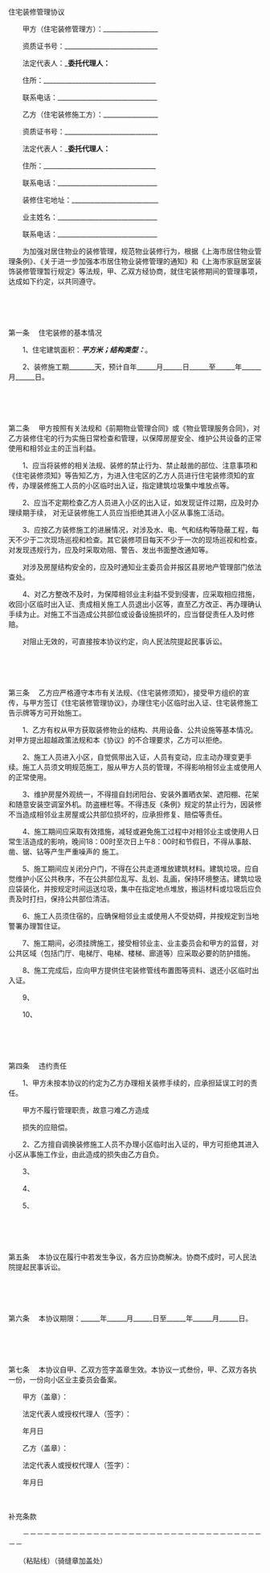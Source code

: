 



住宅装修管理协议



 

　　甲方（住宅装修管理方）：_________________

　　资质证书号：_____________________________

　　法定代表人：_________委托代理人：________

　　住所：___________________________________

　　联系电话：_______________________________　　

　　乙方（住宅装修施工方）：_________________

　　资质证书号：_____________________________

　　法定代表人：_________委托代理人：________

　　住所：___________________________________

　　联系电话：_______________________________

　　装修住宅地址：___________________________

　　业主姓名：_______________________________

　　联系电话：_______________________________　　

　　为加强对居住物业的装修管理，规范物业装修行为，根据《上海市居住物业管理条例》、《关于进一步加强本市居住物业装修管理的通知》和《上海市家庭居室装饰装修管理暂行规定》等法规，甲、乙双方经协商，就住宅装修期间的管理事项，达成如下约定，以共同遵守。

　　

　　

第一条
　住宅装修的基本情况

　　1、住宅建筑面积：___________平方米；结构类型：___________。

　　2、装修施工期________天，预计自年______月______日______至______年______月______日。

　　

　　

第二条
　甲方按照有关法规和《前期物业管理合同》或《物业管理服务合同》，对乙方装修住宅的行为实施日常检查和管理，以保障房屋安全、维护公共设备的正常使用和相邻业主的正当利益。

　　1、应当将装修的相关法规、装修的禁止行为、禁止敲凿的部位、注意事项和《住宅装修须知》等告知乙方，为进入住宅区的乙方人员进行住宅装修须知的宣传，办理装修施工人员的小区临时出入证，指定建筑垃圾集中堆放点等。

　　2、应当不定期检查乙方人员进入小区的出入证，如发现证件过期，应及时办理续期手续， 对无证装修施工人员应当拒绝其进入小区从事施工活动。

　　3、应按乙方装修施工的进展情况，对涉及水、电、气和结构等隐蔽工程，每天不少于二次现场巡视和检查。其它装修项目每天不少于一次的现场巡视和检查。对发现违规行为，应及时采取劝阻、警告、发出书面整改通知等。

　　对涉及房屋结构安全的，应及时通知业主委员会并报区县房地产管理部门依法查处。

　　4、对乙方整改不及时，为保障相邻业主利益不受到侵害，应采取相应措施，收回小区临时出入证、责成相关施工人员退出小区等，直至乙方改正、再办理确认手续为止。对施工不当造成公共部位或设备设施损坏的，应当督促责任人及时修赔。

　　对阻止无效的，可直接按本协议约定，向人民法院提起民事诉讼。

　　

　　

第三条
　乙方应严格遵守本市有关法规、《住宅装修须知》，接受甲方组织的宣传，与甲方签订《住宅装修管理协议》，办理住宅小区临时出入证、住宅装修施工告示牌等方可开始施工。

　　1、乙方有权从甲方获取装修物业的结构、共用设备、公共设施等基本情况。对甲方提出超越政策法规和本《协议》的不合理要求，乙方可以拒绝。

　　2、施工人员进入小区，自觉佩带出入证，人员有变动，应主动办理变更手续。施工人员须文明规范施工，服从甲方人员的管理，不得影响相邻业主或使用人的正常使用。

　　3、维护房屋外观统一，不得擅自封闭阳台、安装外置晒衣架、遮阳棚、花架和随意安装空调室外机。防盗栅栏等。不得违反《条例》规定的禁止行为，因装修不当造成相邻业主房屋或公共部位损坏的，应承担修复、赔偿等责任。

　　4、施工期间应采取有效措施，减轻或避免施工过程中对相邻业主或使用人日常生活造成的影响，晚间18：00时至次日上午8：00时和节假日，不得从事敲、凿、锯、钻等产生严重噪声的 施工。

　　5、施工期间应关闭分户门，不得在公共走道堆放建筑材料。建筑垃圾。应自觉维护小区公共秩序，不在公共部位乱写、乱划、乱画，保持环境整洁。建筑垃圾应袋装化，并按规定时间运送垃圾，集中在指定地点堆放，搬运材料或垃圾后应负责及时打扫，保持公共部位清洁。

　　6、施工人员须住宿的，应确保相邻业主或使用人不受妨碍，并按规定到当地警署办理暂住证。

　　7、施工期间，必须挂牌施工，接受相邻业主、业主委员会和甲方的监督，对公共区域（包括门厅、电梯厅、电梯、楼梯、廊道等）应采取必要的防护措施。

　　8、施工完成后，应向甲方提供住宅装修管线布置图等资料、退还小区临时出入证。

　　9、

　　10、

　　

　　

第四条
　违约责任

　　1、甲方未按本协议的约定为乙方办理相关装修手续的，应承担延误工时的责任。

　　甲方不履行管理职责，故意刁难乙方造成

　　损失的应赔偿。

　　2、乙方擅自调换装修施工人员不办理小区临时出入证的，甲方可拒绝其进入小区从事施工作业，由此造成的损失由乙方自负。

　　3、

　　4、

　　5、

　　

　　

第五条
　本协议在履行中若发生争议，各方应协商解决。协商不成时，可人民法院提起民事诉讼。

　　

　　

第六条
　本协议期限：______年______月______日至______年______月______日。

　　

　　

第七条
　本协议自甲、乙双方签字盖章生效。本协议一式叁份，甲、乙双方各执一份，一份向小区业主委员会备案。　　

　　甲方（盖章）：

　　法定代表人或授权代理人（签字）：

　　年月日　　

　　乙方（盖章）：

　　法定代表人或授权代理人（签字）：

　　年月日

　　


 补充条款
 
　　－－－－－－－－－－－－－－－－－－－－－－－－－－－－－－－－－－－－
 
　　（粘贴线）（骑缝章加盖处）
 
　　



　　

　　